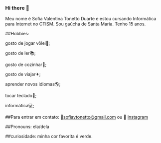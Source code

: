 ### Hi there 👋

Meu nome é Sofia Valentina Tonetto Duarte e estou cursando Informática para Internet no CTISM. Sou gaúcha de Santa Maria. Tenho 15 anos.

##Hobbies:

gosto de jogar vôlei🏐;

gosto de ler📚;

gosto de cozinhar🥣;

gosto de viajar✈;

aprender novos idiomas🌎;

tocar teclado🎹;

informática💻;

##Para entrar em contato:
📧sofiavtonetto@gmail.com 
ou 
📍 [instagram](https://www.instagram.com/sofia_vtd/)

##Pronouns: ela/dela

##curiosidade: minha cor favorita é verde.
